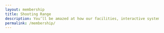 ```yaml
---
layout: membership
title: Shooting Range
description: You’ll be amazed at how our facilities, interactive systems and hands on training will improve our skillset. What are you waiting for, Become a Member Today!
permalink: /membership/
---
```


<!-- BLANK -->